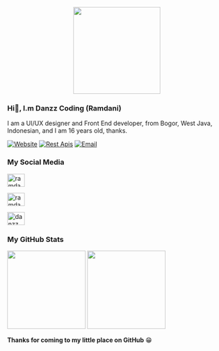 <p align="center">
<img src="https://avatars.githubusercontent.com/Danzzxcodes" width="200" height="200"/>
</p>

### Hi👋, I.m Danzz Coding (Ramdani)
I am a UI/UX designer and Front End developer, from Bogor, West Java, Indonesian, and I am 16 years old, thanks.

[![Website](https://img.shields.io/badge/Website-blue?style=for-the-badge&logo=&logoColor=black)](https://danzzcodingweb.vercel.app)
[![Rest Apis](https://img.shields.io/badge/Rest%20Api's-blue?style=for-the-badge&logo=&logoColor=black)](https://danzzapi.xyz)
[![Email](https://img.shields.io/badge/Email-blue?style=for-the-badge&logo=&logoColor=black)](mailto:danzzcoding@gmail.com)

<h3 align="left">My Social Media  </h3>

<p align="left">

<a href="https://www.facebook.com/profile.php?id=100055274594084" target="blank"><img align="center" src="https://cdn.jsdelivr.net/npm/simple-icons@3.0.1/icons/facebook.svg" alt="ramdani_real01" height="30" width="40" /></a>

<a href="https://www.instagram.com/ramdani_real01" target="blank"><img align="center" src="https://cdn.jsdelivr.net/npm/simple-icons@3.0.1/icons/instagram.svg" alt="ramdani_real01" height="30" width="40" /></a>

<a href="https://wa.me/6289512545999" target="blank"><img align="center" src="https://cdn.jsdelivr.net/npm/simple-icons@3.0.1/icons/whatsapp.svg" alt="danzz" height="30" width="40" /></a>


</p>

### My GitHub Stats

<p>
  <img height="180em" src="https://github-readme-stats.vercel.app/api?username=Danzzxcodes&show_icons=true&hide_border=true&&count_private=true&include_all_commits=true" />
  <img height="180em" src="https://github-readme-stats.vercel.app/api/top-langs/?username=Danzzxcodes&exclude_repo=KNN-Image-Classification&show_icons=true&hide_border=true&layout=compact&langs_count=8"/>
</p>

__Thanks for coming to my little place on GitHub__ 😁
